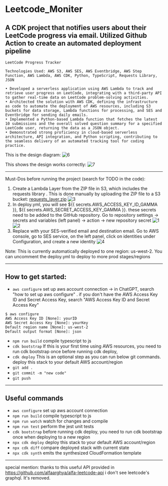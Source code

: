 # Leetcode_Moniter
## A CDK project that notifies users about their LeetCode progress via email. Utilized Github Action to create an automated deployment pipeline
```
LeetCode Progress Tracker

Technologies Used: AWS S3, AWS SES, AWS Eventbridge, AWS Step Function, AWS Lambda, AWS CDK, Python, TypeScript, Requests Library, JSON

• Developed a serverless application using AWS Lambda to track and retrieve user progress on LeetCode, integrating with a third-party API to gather real-time data on LeetCode problem-solving activities.
• Architected the solution with AWS CDK, defining the infrastructure as code to automate the deployment of AWS resources, including S3 buckets for data storage, Lambda functions for processing, and SES and Eventbridge for sending daily emails.
• Implemented a Python-based Lambda function that fetches the latest 10 submissions and the overall solved question summary for a specified LeetCode user, returning the data as a JSON object.
• Demonstrated strong proficiency in cloud-based serverless architecture, API integration, and Python scripting, contributing to the seamless delivery of an automated tracking tool for coding practice.
```

This is the design diagram:
![6](https://github.com/user-attachments/assets/585e50e7-6075-48c6-af90-2db9642bc9ad)

This shows the design works correctly:
![7](https://github.com/user-attachments/assets/5b55158f-4139-47b4-a3d7-26c5fd1d594a)

---

Must-Dos before running the project (search for TODO in the code):

1. Create a Lambda Layer from the ZIP file in S3, which includes the requests library
. This is done manually by uploading the ZIP file to a S3 bucket: [requests_layer.zip](https://github.com/user-attachments/files/17007644/requests_layer.zip)
![3](https://github.com/user-attachments/assets/8aacbf7d-caa0-43da-9202-963c0bd33cbe)
2. In deploy.yml, you will see ${{ secrets.AWS_ACCESS_KEY_ID_GAMMA }}, ${{ secrets.AWS_SECRET_ACCESS_KEY_GAMMA }}. these secrets need to be added to the GitHub repository. Go to repository settings -> secrets and variables (left panel) -> action -> new repository secret
![1](https://github.com/user-attachments/assets/5ea934ab-5752-4ccc-bb4e-0754e1d31bbe)
![2](https://github.com/user-attachments/assets/b8f552c5-9345-4597-ac54-aed412bbf8f8)
3. Replace with your SES-verified email and destination email. Go to AWS console, go to SES service, on the left panel,
   click on identities under Configuration, and create a new identity
![4](https://github.com/user-attachments/assets/edc70d67-4ad2-4c25-bdf0-1fa2538fb481)

Note: This is currently automatically deployed to one region: us-west-2. You can uncomment the deploy.yml to deploy to more prod stages/regions

---

## How to get started:
* `aws configure`   set up aws account connection -> in ChatGPT, search "how to set up aws configure" . if you don't have the AWS Access Key ID and Secret Access Key, search "AWS Access Key ID and Secret Access Key"
```
$ aws configure
AWS Access Key ID [None]: yourID
AWS Secret Access Key [None]: yourKey
Default region name [None]: us-west-2
Default output format [None]: json
```
* `npm run build`   compile typescript to js
* `cdk bootstrap`   If this is your first time using AWS resources, you need to run cdk bootstrap once before running cdk deploy,
* `cdk deploy`      This is an optional step as you can run below git commands. deploy this stack to your default AWS account/region
* `git add .`
* `git commit -m "new code"`
* `git push`

---

## Useful commands
* `aws configure`   set up aws account connection
* `npm run build`   compile typescript to js
* `npm run watch`   watch for changes and compile
* `npm run test`    perform the jest unit tests
* `cdk bootstrap`   before running cdk deploy, you need to run cdk bootstrap once when deploying to a new region
* `npx cdk deploy`  deploy this stack to your default AWS account/region
* `npx cdk diff`    compare deployed stack with current state
* `npx cdk synth`   emits the synthesized CloudFormation template

---

special mention: thanks to this useful API provided in https://github.com/alfaarghya/alfa-leetcode-api 
i don't see leetcode's graphql. It's removed.
